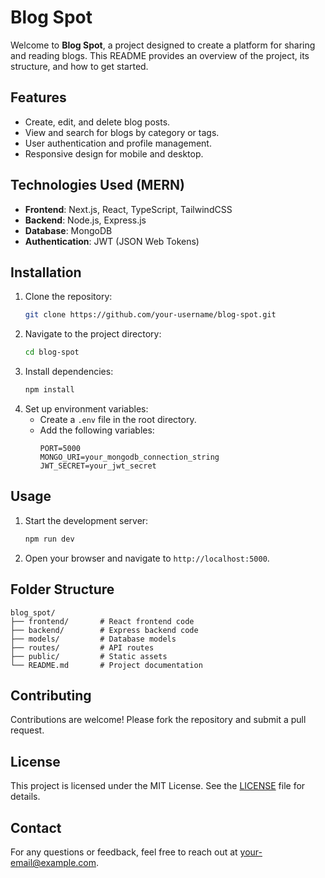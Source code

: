 # Blog Spot

Welcome to **Blog Spot**, a project designed to create a platform for sharing and reading blogs. This README provides an overview of the project, its structure, and how to get started.

## Features

- Create, edit, and delete blog posts.
- View and search for blogs by category or tags.
- User authentication and profile management.
- Responsive design for mobile and desktop.

## Technologies Used (MERN)

- **Frontend**: Next.js, React, TypeScript, TailwindCSS
- **Backend**: Node.js, Express.js
- **Database**: MongoDB
- **Authentication**: JWT (JSON Web Tokens)

## Installation

1. Clone the repository:
   ```bash
   git clone https://github.com/your-username/blog-spot.git
   ```
2. Navigate to the project directory:
   ```bash
   cd blog-spot
   ```
3. Install dependencies:
   ```bash
   npm install
   ```
4. Set up environment variables:
   - Create a `.env` file in the root directory.
   - Add the following variables:
     ```
     PORT=5000
     MONGO_URI=your_mongodb_connection_string
     JWT_SECRET=your_jwt_secret
     ```

## Usage

1. Start the development server:
   ```bash
   npm run dev
   ```
2. Open your browser and navigate to `http://localhost:5000`.

## Folder Structure

```
blog_spot/
├── frontend/       # React frontend code
├── backend/        # Express backend code
├── models/         # Database models
├── routes/         # API routes
├── public/         # Static assets
└── README.md       # Project documentation
```

## Contributing

Contributions are welcome! Please fork the repository and submit a pull request.

## License

This project is licensed under the MIT License. See the [LICENSE](LICENSE) file for details.

## Contact

For any questions or feedback, feel free to reach out at your-email@example.com.
